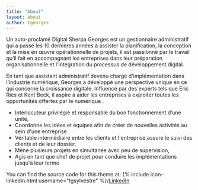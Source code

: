 ```yaml
---
title: "About"
layout: about
author: tgeorges
---
```


Un auto-proclamé Digital Sherpa Georges est un gestionnaire administratif qui a passé les 10 dernières années à assister la planification, la conception et la mise en œuvre opérationnelle de projets, il est  passionné par le travail qu’il fait en accompagnant les entreprises dans leur préparation organisationnelle et l'intégration du processus de développement digital.

En tant que assistant administratif devenu chargé d'implémentation dans l’industrie numérique, Georges a développé une perspective unique en ce qui concerne la croissance digitale. Influencé par des experts tels que Eric Ries et Kent Beck, il aspire à aider les entreprises à exploiter toutes les opportunités offertes par le numérique .


  - Interlocuteur privilégié et responsable du bon fonctionnement d’une unité,
  - Coordonne les idées et équipes afin de créer de nouvelles activités au sein d'une entreprise
  - Véritable intermédiaire entre les clients et l'entreprise,assure le suivi des clients et de leur dossier.
  - Mène plusieurs projets en simultanée avec peu de supervision, 
  - Agis en tant que chef de projet pour conduire les implémentations jusqu'à leur terme

You can find the source code for this theme at: {% include icon-linkedin.html username="tgsylvestre" %}/[LinkedIn](www.linkedin.com/in/tgsylvestre)
